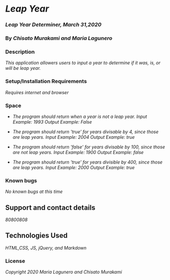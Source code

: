 # _Leap Year_

### _Leap Year Determiner, March 31,2020_

### By _Chisato Murakami and Maria Lagunero_

### Description

_This application allowers users to input a year to determine if it was, is, or will be leap year._

### Setup/Installation Requirements

_Requires internet and browser_


### Space

* _The program should return when a year is not a leap year.
Input Example: 1993
Output Example: False_

* _The program should return 'true' for years divisable by 4, since those are leap years.
Input Example: 2004
Output Example: true_

* _The program should return 'false' for years divisable by 100, since those are not leap years.
Input Example: 1900
Output Example: false_

* _The program should return 'true' for years divisible by 400, since those are leap years.
Input Example: 2000
Output Example: true_

### Known bugs

_No known bugs at this time_

## Support and contact details

_80800808_

## Technologies Used

_HTML,CSS, JS, jQuery, and Markdown_

### License

_Copyright 2020 Maria Lagunero and Chisato Murakami_